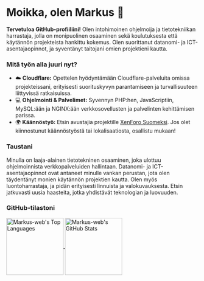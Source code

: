 # Moikka, olen Markus 👋  
**Tervetuloa GitHub-profiiliini!** Olen intohimoinen ohjelmoija ja tietotekniikan harrastaja, jolla on monipuolinen osaaminen sekä koulutuksesta että käytännön projekteista hankittu kokemus. Olen suorittanut datanomi- ja ICT-asentajaopinnot, ja syventänyt taitojani omien projektieni kautta.

### Mitä työn alla juuri nyt?  
- ☁️ **Cloudflare:** Opettelen hyödyntämään Cloudflare-palveluita omissa projekteissani, erityisesti suorituskyvyn parantamiseen ja turvallisuuteen liittyvissä ratkaisuissa.  
- 💻 **Ohjelmointi & Palvelimet:** Syvennyn PHP:hen, JavaScriptiin, MySQL:ään ja NGINX:ään verkkosovellusten ja palvelinten kehittämisen parissa.  
- 🌍 **Käännöstyö:** Etsin avustajia projektille [XenForo Suomeksi](https://github.com/Markus-web/XenForo-suomeksi). Jos olet kiinnostunut käännöstyöstä tai lokalisaatiosta, osallistu mukaan!  

### Taustani  
Minulla on laaja-alainen tietotekninen osaaminen, joka ulottuu ohjelmoinnista verkkopalveluiden hallintaan. Datanomi- ja ICT-asentajaopinnot ovat antaneet minulle vankan perustan, jota olen täydentänyt monien käytännön projektien kautta. Olen myös luontoharrastaja, ja pidän erityisesti linnuista ja valokuvauksesta. Etsin jatkuvasti uusia haasteita, jotka yhdistävät teknologian ja luovuuden.

### GitHub-tilastoni  
<a href="https://github.com/Markus-web">  
  <img align="center" height="150rem" src="https://github-readme-stats.vercel.app/api/top-langs/?username=Markus-web&layout=compact&theme=merko" alt="Markus-web's Top Languages">  
</a>  
<a href="https://github.com/Markus-web">  
  <img align="center" height="150rem" src="https://github-readme-stats.vercel.app/api?username=Markus-web&show_icons=true&theme=merko" alt="Markus-web's GitHub Stats">  
</a>  
